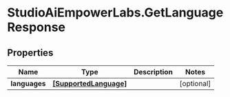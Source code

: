 # StudioAiEmpowerLabs.GetLanguageResponse

## Properties

Name | Type | Description | Notes
------------ | ------------- | ------------- | -------------
**languages** | [**[SupportedLanguage]**](SupportedLanguage.md) |  | [optional] 


